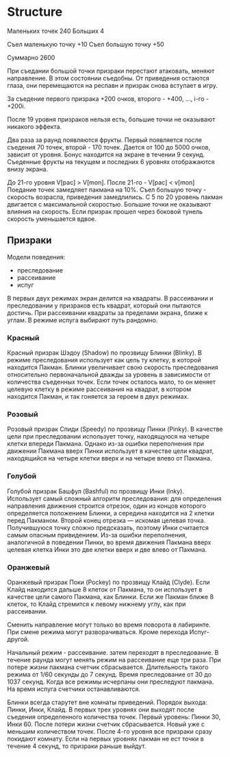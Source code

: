# Structure

Маленьких точек 240
Больших 4

Съел маленькую точку +10
Съел большую точку +50

Суммарно 2600

При съедании большой точки призраки перестают атаковать, 
меняют направление. В этом состоянии съедобны. От приведения 
остаются глаза, они перемещаются на респавн и призрак снова
вступает в игру. 

За съедение первого призрака +200 очков, второго - +400, ..., 
i-го - +200i. 

После 19 уровня призраков нельзя есть, большие точки не 
оказывают никакого эффекта. 

Два раза за раунд появляются фрукты. Первый появляется после
съедения 70 точек, второй - 170 точек. Дается от 100 до 5000
очков, зависит от уровня. Бонус находится на экране в течении
9 секунд. Съеденные фрукты на текущем и последних 6 уровнях
отображаются внизу экрана. 

До 21-го уровня V[pac] > V[mon]. После 21-го - V[pac] < v[mon]
Поедание точек замедляет пакмана на 10%. Съел большую точку -
скорость возрасла, приведения замедлились. С 5 по 20 уровень 
пакман двигается с максимальной скоростью. Большие точки не
оказывают влияния на скорость. Если призрак прошел через 
боковой тунель скорость уменьшается вдвое.

## Призраки

Модели поведения:
- преследование
- рассеивание
- испуг

В первых двух режимах экран делится на квадраты. В рассеивании
и преследовании у призраков есть квадрат, который они пытаются
достичь.  При рассеивании квадраты за пределами экрана,  ближе
к углам. В режиме испуга выбирают путь рандомно. 

### Красный

Красный призрак Шэдоу (Shadow) по прозвищу Блинки 
(Blinky). В режиме преследования использует как 
цель ту клетку, в которой находится Пакман. Блинки увеличивает 
свою скорость преследования относительно первоначальной 
дважды за уровень в зависимости от количества съеденных 
точек. Если точек осталось мало, то он меняет целевую 
клетку в режиме рассеивания на квадрат, в котором находится Пакман, 
и так гоняется за героем в двух режимах.

### Розовый

Розовый призрак Спиди (Speedy) по прозвищу Пинки (Pinky). 
В качестве цели при преследовании использует точку, находящуюся 
на четыре клетки впереди Пакмана. Однако из-за ошибки переполнения 
при движении Пакмана вверх Пинки использует в качестве цели квадрат, 
находящийся на четыре клетки вверх и на четыре влево от Пакмана.

### Голубой

Голубой призрак Башфул (Bashful) по прозвищу Инки (Inky).  
Использует самый сложный алгоритм преследования: для определения 
направления движения строится отрезок, один из концов которого определяется 
положением Блинки, а середина находится на 2 клетки перед Пакманом. Второй 
конец отрезка — искомая целевая точка. Получившуюся точку сложно 
предсказать, поэтому Инки считается самым опасным привидением. 
Из-за ошибки переполнения, аналогичной в поведении Пинки, во время движения 
Пакмана вверх целевая клетка Инки это две клетки вверх и две влево от Пакмана.

### Оранжевый

Оранжевый призрак Поки (Pockey) по прозвищу Клайд (Clyde). Если Клайд 
находится дальше 8 клеток от Пакмана, то он использует в качестве 
цели самого Пакмана, как Блинки. Если же Пакман ближе 8 клеток, то Клайд 
стремится к левому нижнему углу, как при рассеивании.

Сменить направление могут только во время поворота в лабиринте. При смене
режима могут разворачиваться. Кроме перехода Испуг-другой.

Начальный режим - рассеивание. затем переходят в преследование. В течение
раунда могут менять режим на рассеивание еще три раза. При потере жизни 
пакмана счетчик сбрасывается. Длительность такого режима от 1/60 секунды
до 7 секунд. Время преследование от 30 до 1037 секунд. Когда все режимы 
исчерпаны они преследуют пакмана. На время испуга счетчики останавливаются.

Блинки всегда старутет вне комнаты приведений. Порядок выхода: Пинки, Инки, 
Клайд. В первых трех уровнях они выходят после съедения определенного 
количества точек. Первый уровень: Пинки 30, Инки 60. После потери жизни
счетчик сбрасывается. Новый уже с меньшим количеством точек. После 4-го 
уровня все призраки сразу покидают комнату. Если на первых уровнях
пакман не ест точки в течение 4 секунд, то призраки раньше выйдут.

